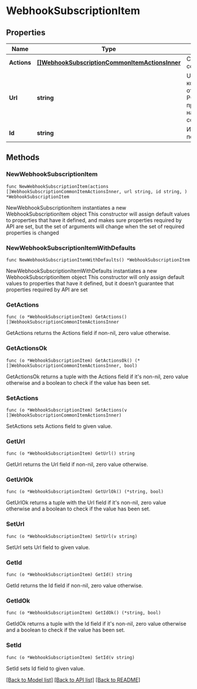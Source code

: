 # WebhookSubscriptionItem

## Properties

Name | Type | Description | Notes
------------ | ------------- | ------------- | -------------
**Actions** | [**[]WebhookSubscriptionCommonItemActionsInner**](WebhookSubscriptionCommonItemActionsInner.md) | Cписок событий | 
**Url** | **string** | URL, на который будет отправляться POST запрос при наступлении события | 
**Id** | **string** | Идентификатор подписки | 

## Methods

### NewWebhookSubscriptionItem

`func NewWebhookSubscriptionItem(actions []WebhookSubscriptionCommonItemActionsInner, url string, id string, ) *WebhookSubscriptionItem`

NewWebhookSubscriptionItem instantiates a new WebhookSubscriptionItem object
This constructor will assign default values to properties that have it defined,
and makes sure properties required by API are set, but the set of arguments
will change when the set of required properties is changed

### NewWebhookSubscriptionItemWithDefaults

`func NewWebhookSubscriptionItemWithDefaults() *WebhookSubscriptionItem`

NewWebhookSubscriptionItemWithDefaults instantiates a new WebhookSubscriptionItem object
This constructor will only assign default values to properties that have it defined,
but it doesn't guarantee that properties required by API are set

### GetActions

`func (o *WebhookSubscriptionItem) GetActions() []WebhookSubscriptionCommonItemActionsInner`

GetActions returns the Actions field if non-nil, zero value otherwise.

### GetActionsOk

`func (o *WebhookSubscriptionItem) GetActionsOk() (*[]WebhookSubscriptionCommonItemActionsInner, bool)`

GetActionsOk returns a tuple with the Actions field if it's non-nil, zero value otherwise
and a boolean to check if the value has been set.

### SetActions

`func (o *WebhookSubscriptionItem) SetActions(v []WebhookSubscriptionCommonItemActionsInner)`

SetActions sets Actions field to given value.


### GetUrl

`func (o *WebhookSubscriptionItem) GetUrl() string`

GetUrl returns the Url field if non-nil, zero value otherwise.

### GetUrlOk

`func (o *WebhookSubscriptionItem) GetUrlOk() (*string, bool)`

GetUrlOk returns a tuple with the Url field if it's non-nil, zero value otherwise
and a boolean to check if the value has been set.

### SetUrl

`func (o *WebhookSubscriptionItem) SetUrl(v string)`

SetUrl sets Url field to given value.


### GetId

`func (o *WebhookSubscriptionItem) GetId() string`

GetId returns the Id field if non-nil, zero value otherwise.

### GetIdOk

`func (o *WebhookSubscriptionItem) GetIdOk() (*string, bool)`

GetIdOk returns a tuple with the Id field if it's non-nil, zero value otherwise
and a boolean to check if the value has been set.

### SetId

`func (o *WebhookSubscriptionItem) SetId(v string)`

SetId sets Id field to given value.



[[Back to Model list]](../README.md#documentation-for-models) [[Back to API list]](../README.md#documentation-for-api-endpoints) [[Back to README]](../README.md)


